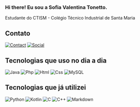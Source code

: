 ### Hi there! Eu sou a Sofia Valentina Tonetto.
<div>
  <p>Estudante do CTISM - Colégio Técnico Industrial de Santa Maria</p>
</div>
 
## Contato
[![Contact](https://img.shields.io/badge/Gmail-D14836?style=for-the-badge&logo=gmail&logoColor=white)](sofiavtonetto@gmail.com)
[![Social](https://img.shields.io/badge/Instagram-E4405F?style=for-the-badge&logo=instagram&logoColor=white)](https://www.instagram.com/sofiatonetto/)

## Tecnologias que uso no dia a dia
<div>
  <img alt="Java" src="https://img.shields.io/badge/Java-ED8B00?style=for-the-badge&logo=openjdk&logoColor=white"/>
  <img alt="Php" src="https://img.shields.io/badge/PHP-777BB4?style=for-the-badge&logo=php&logoColor=white"/>
  <img alt="Html" src="https://img.shields.io/badge/HTML-239120?style=for-the-badge&logo=html5&logoColor=white"/>
  <img alt="Css" src="https://img.shields.io/badge/CSS-239120?&style=for-the-badge&logo=css3&logoColor=white"/>
  <img alt="MySQL" src="https://img.shields.io/badge/MySQL-00000F?style=for-the-badge&logo=mysql&logoColor=white"/>
</div>

## Tecnologias que já utilizei
<div>
  <img alt="Python" src="https://img.shields.io/badge/Python-14354C?style=for-the-badge&logo=python&logoColor=white"/>
  <img alt="Kotlin" src="https://img.shields.io/badge/Kotlin-0095D5?&style=for-the-badge&logo=kotlin&logoColor=white"/>
  <img alt="C" src="https://img.shields.io/badge/C-00599C?style=for-the-badge&logo=c&logoColor=white"/>
  <img alt="C++" src="https://img.shields.io/badge/C%2B%2B-00599C?style=for-the-badge&logo=c%2B%2B&logoColor=white"/>
  <img alt="Markdown" src="https://img.shields.io/badge/Markdown-000000?style=for-the-badge&logo=markdown&logoColor=white"/>
</div>
